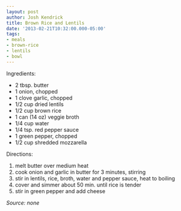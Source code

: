 ```yaml
---
layout: post
author: Josh Kendrick
title: Brown Rice and Lentils
date: '2013-02-21T10:32:00.000-05:00'
tags:
- meals
- brown-rice
- lentils
- bowl
---
```


Ingredients:
* 2 tbsp. butter
* 1 onion, chopped
* 1 clove garlic, chopped
* 1/2 cup dried lentils
* 1/2 cup brown rice
* 1 can (14 oz) veggie broth
* 1/4 cup water
* 1/4 tsp. red pepper sauce
* 1 green pepper, chopped
* 1/2 cup shredded mozzarella

Directions:
1. melt butter over medium heat
2. cook onion and garlic in butter for 3 minutes, stirring
3. stir in lentils, rice, broth, water and pepper sauce, heat to boiling
4. cover and simmer about 50 min. until rice is tender
5. stir in green pepper and add cheese

*Source: none*